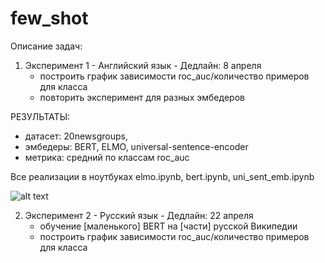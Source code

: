 # few_shot

Описание задач:

1. Эксперимент 1 - Английский язык - Дедлайн: 8 апреля
	- построить график зависимости roc_auc/количество примеров для класса
	- повторить эксперимент для разных эмбедеров

РЕЗУЛЬТАТЫ: 
- датасет: 20newsgroups, 
- эмбедеры: BERT, ELMO, universal-sentence-encoder
- метрика: средний по классам roc_auc

Все реализации в ноутбуках elmo.ipynb, bert.ipynb, uni_sent_emb.ipynb

![alt text](https://github.com/mrdro1/few_shot/plots/all.png)


2. Эксперимент 2 - Русский язык - Дедлайн: 22 апреля
	- обучение [маленького] BERT на [части] русской Википедии
	- построить график зависимости roc_auc/количество примеров для класса
